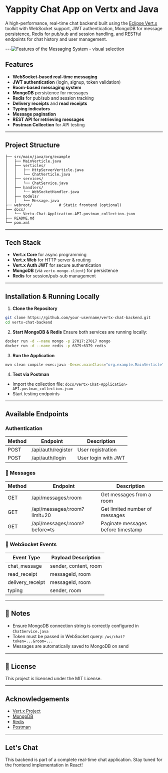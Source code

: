 # Yappity Chat App on Vertx and Java

A high-performance, real-time chat backend built using the [Eclipse Vert.x](https://vertx.io/) toolkit with WebSocket support, JWT authentication, MongoDB for message persistence, Redis for pub/sub and session handling, and RESTful endpoints for chat history and user management.

---![Features of the Messaging System - visual selection](https://github.com/user-attachments/assets/ca1db6ea-19be-4bcf-98bc-d4d6e32a216c)


##  Features

- **WebSocket-based real-time messaging**
- **JWT authentication** (login, signup, token validation)
- **Room-based messaging system**
- **MongoDB** persistence for messages
- **Redis** for pub/sub and session tracking
- **Delivery receipts** and **read receipts**
- **Typing indicators**
- **Message pagination**
- **REST API for retrieving messages**
- **Postman Collection** for API testing

---

##  Project Structure

```
├── src/main/java/org/example
│   ├── MainVerticle.java
│   ├── verticles/
│   │   ├── HttpServerVerticle.java
│   │   └── ChatVerticle.java
│   ├── services/
│   │   └── ChatService.java
│   ├── handlers/
│   │   └── WebSocketHandler.java
│   ├── models/
│   │   └── Message.java
├── webroot/            # Static frontend (optional)
├── docs/
│   └── Vertx-Chat-Application-API.postman_collection.json
├── README.md
└── pom.xml
```

---

## Tech Stack

- **Vert.x Core** for async programming
- **Vert.x Web** for HTTP server & routing
- **Vert.x Auth JWT** for secure authentication
- **MongoDB** (via `vertx-mongo-client`) for persistence
- **Redis** for session/pub-sub management

---

##  Installation & Running Locally

1. **Clone the Repository**
```bash
git clone https://github.com/your-username/vertx-chat-backend.git
cd vertx-chat-backend
```

2. **Start MongoDB & Redis**
Ensure both services are running locally:
```bash
docker run -d --name mongo -p 27017:27017 mongo
docker run -d --name redis -p 6379:6379 redis
```

3. **Run the Application**
```bash
mvn clean compile exec:java -Dexec.mainClass="org.example.MainVerticle"
```

4. **Test via Postman**
- Import the collection file: `docs/Vertx-Chat-Application-API.postman_collection.json`
- Start testing endpoints

---

##  Available Endpoints

### Authentication
| Method | Endpoint               | Description              |
|--------|------------------------|--------------------------|
| POST   | /api/auth/register     | User registration        |
| POST   | /api/auth/login        | User login with JWT      |

### 💬 Messages
| Method | Endpoint                       | Description                          |
|--------|--------------------------------|--------------------------------------|
| GET    | /api/messages/:room            | Get messages from a room             |
| GET    | /api/messages/:room?limit=20   | Get limited number of messages       |
| GET    | /api/messages/:room?before=ts  | Paginate messages before timestamp   |

### 🔁 WebSocket Events
| Event Type         | Payload Description                        |
|--------------------|--------------------------------------------|
| chat_message       | sender, content, room                     |
| read_receipt       | messageId, room                           |
| delivery_receipt   | messageId, room                           |
| typing             | sender, room                              |


---

## 📌 Notes
- Ensure MongoDB connection string is correctly configured in `ChatService.java`
- Token must be passed in WebSocket query: `/ws/chat?token=...&room=...`
- Messages are automatically saved to MongoDB on send

---

## 📄 License
This project is licensed under the MIT License.

---

##  Acknowledgements
- [Vert.x Project](https://vertx.io/)
- [MongoDB](https://www.mongodb.com/)
- [Redis](https://redis.io/)
- [Postman](https://postman.com/)

---

##  Let's Chat
This backend is part of a complete real-time chat application. Stay tuned for the frontend implementation in React!

